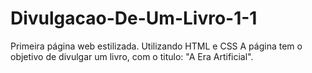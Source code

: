 # Divulgacao-De-Um-Livro-1-1
Primeira página web estilizada.
Utilizando HTML e CSS
A página tem o objetivo de divulgar um livro, com o titulo: "A Era Artificial".
